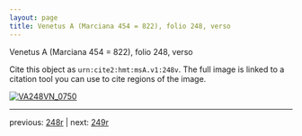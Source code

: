 ```yaml
---
layout: page
title: Venetus A (Marciana 454 = 822), folio 248, verso
---
```


Venetus A (Marciana 454 = 822), folio 248, verso

Cite this object as `urn:cite2:hmt:msA.v1:248v`.  The full image is linked to a citation tool you can use to cite regions of the image.

[![VA248VN_0750](http://www.homermultitext.org/iipsrv?IIIF=/project/homer/pyramidal/deepzoom/hmt/vaimg/2017a/VA248VN_0750.tif/full/800,/0/default.jpg)](http://www.homermultitext.org/ict2/?urn=urn:cite2:hmt:vaimg.2017a:VA248VN_0750) 

---

previous:  [248r](../248r/) | next: [249r](../249r/)